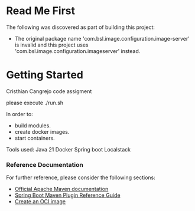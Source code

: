 # Read Me First
The following was discovered as part of building this project:

* The original package name 'com.bsl.image.configuration.image-server' is invalid and this project uses 'com.bsl.image.configuration.imageserver' instead.

# Getting Started
Cristhian Cangrejo code assigment

please execute ./run.sh

In order to: 
- build modules.
- create docker images.
- start containers.


Tools used: 
Java 21
Docker
Spring boot
Localstack


### Reference Documentation
For further reference, please consider the following sections:

* [Official Apache Maven documentation](https://maven.apache.org/guides/index.html)
* [Spring Boot Maven Plugin Reference Guide](https://docs.spring.io/spring-boot/docs/3.2.4/maven-plugin/reference/html/)
* [Create an OCI image](https://docs.spring.io/spring-boot/docs/3.2.4/maven-plugin/reference/html/#build-image)

